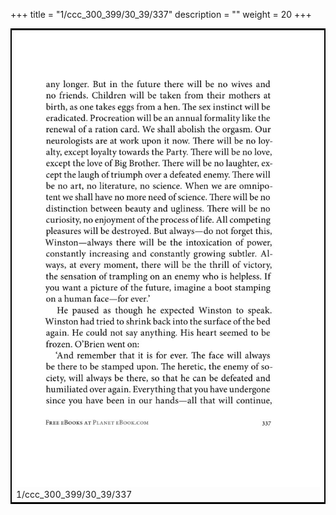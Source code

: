 +++
title = "1/ccc_300_399/30_39/337"
description = ""
weight = 20
+++

<table style="border:2px solid black;max-width:800px;max-height:800px;" 
><tr><td><img class="center-fit-jpg"
src="/jpg_/out_jpg_1984__337.jpg"  >1/ccc_300_399/30_39/337</img></td></tr></table>